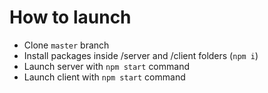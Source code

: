 # How to launch
- Clone ```master``` branch
- Install packages inside /server and /client folders (```npm i```)
- Launch server with ```npm start``` command
- Launch client with ```npm start``` command
